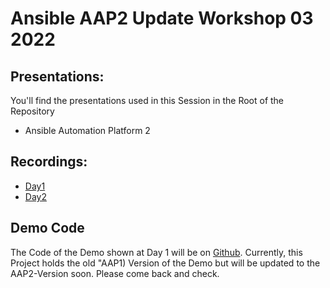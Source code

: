 # Ansible AAP2 Update Workshop 03 2022

## Presentations:
You'll find the presentations used in this Session in the Root of the Repository
 - Ansible Automation Platform 2
 
 ## Recordings:
  - [Day1](https://bluejeans.com/s/8QHcGlRBE8C)
  - [Day2](https://bluejeans.com/s/XOzjXZkuHET)

## Demo Code
The Code of the Demo shown at Day 1 will be on [Github](https://github.com/astolzen/elkdemo). Currently, this Project holds the old "AAP1) Version of the Demo but will be updated to the AAP2-Version soon. Please come back and check. 




